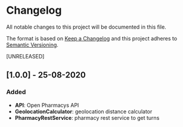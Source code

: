 # Changelog
All notable changes to this project will be documented in this file.

The format is based on [Keep a Changelog](http://keepachangelog.com/en/1.0.0/)
and this project adheres to [Semantic Versioning](http://semver.org/spec/v2.0.0.html).

[UNRELEASED]

## [1.0.0] - 25-08-2020
### Added
* **API**: Open Pharmacys API
* **GeolocationCalculator**: geolocation distance calculator
* **PharmacyRestService**: pharmacy rest service to get turns

